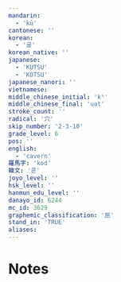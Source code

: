 ```yaml
---
mandarin:
  - 'kū'
cantonese: ''
korean:
  - '굴'
korean_native: ''
japanese:
  - 'KUTSU'
  - 'KOTSU'
japanese_nanori: ''
vietnamese:
middle_chinese_initial: 'kʰ'
middle_chinese_final: 'uət'
stroke_count: ''
radical: '穴'
skip_number: '2-3-10'
grade_level: 6
pos: ''
english:
  - 'cavern'
羅馬字: 'kod'
韓文: '콛'
joyo_level: ''
hsk_level: ''
hanmun_edu_level: ''
danayo_id: 6244
mc_id: 3629
graphemic_classification: '屈'
stand_in: 'TRUE'
aliases:
---
```


# Notes
